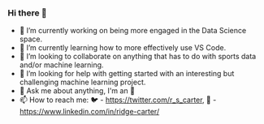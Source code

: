 ### Hi there 👋

- 🔭 I’m currently working on being more engaged in the Data Science space.
- 🌱 I’m currently learning how to more effectively use VS Code.
- 👯 I’m looking to collaborate on anything that has to do with sports data and/or machine learning. 
- 🤔 I’m looking for help with getting started with an interesting but challenging machine learning project.
- 💬 Ask me about anything, I'm an 📖
- 📫 How to reach me: 🐦 - https://twitter.com/r_s_carter, 🔗 - https://www.linkedin.com/in/ridge-carter/
